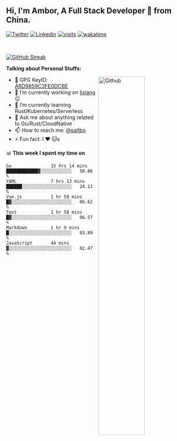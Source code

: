 ## Hi, I'm Ambor, A Full Stack Developer 🚀 from China.

[![Twitter](https://img.shields.io/badge/-saltbo-1ca0f1?style=flat&logo=twitter&logoColor=white)](https://twitter.com/rdsaltbo)
[![Linkedin](https://img.shields.io/badge/-saltbo-blue?style=flat&logo=Linkedin&logoColor=white)](https://www.linkedin.com/in/saltbo/)
[![visits](https://visitor.vercel.app/page/saltbo?color=light-green)](https://github.com/saltbo/)
[![wakatime](https://wakatime.com/badge/user/f82b1c77-faab-48cd-aef5-a12c0aff104b.svg)](https://wakatime.com/@f82b1c77-faab-48cd-aef5-a12c0aff104b)

&nbsp;  

[![GitHub Streak](http://github-readme-streak-stats.herokuapp.com?user=saltbo&hide_border=true&date_format=M%20j%5B%2C%20Y%5D)](https://git.io/streak-stats)

**Talking about Personal Stuffs:**
<!-- Any image aligned to the right. Beware the width  -->
<img width="50%" align="right" alt="Github" src="https://raw.githubusercontent.com/saltbo/saltbo/master/images/git-header.svg" />

- 🤘 GPG KeyID: [A6D9859C3FE0DCBE](https://saltbo.cn/pgp_keys.asc)
- 🔭 I’m currently working on [lixiang](https://www.lixiang.com/) :wink:
- 🌱 I’m currently learning Rust/Kubernetes/Serverless
- 💬 Ask me about anything related to Go/Rust/CloudNative
- 📫 How to reach me: [@saltbo](https://t.me/saltbo)
- ⚡ Fun fact: I :heart: :cat:s


📊 **This week I spent my time on**
<!--START_SECTION:waka-->

```text
Go               15 hrs 14 mins  ████████████▓░░░░░░░░░░░░   50.86 %
YAML             7 hrs 13 mins   ██████░░░░░░░░░░░░░░░░░░░   24.11 %
Vue.js           1 hr 58 mins    █▓░░░░░░░░░░░░░░░░░░░░░░░   06.62 %
Text             1 hr 58 mins    █▓░░░░░░░░░░░░░░░░░░░░░░░   06.57 %
Markdown         1 hr 9 mins     █░░░░░░░░░░░░░░░░░░░░░░░░   03.89 %
JavaScript       44 mins         ▓░░░░░░░░░░░░░░░░░░░░░░░░   02.47 %
```

<!--END_SECTION:waka-->
